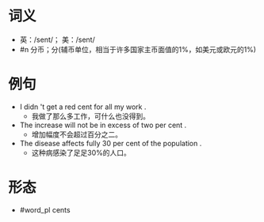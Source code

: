 # 词义
- 英：/sent/； 美：/sent/
- #n 分币；分(辅币单位，相当于许多国家主币面值的1%，如美元或欧元的1%)
# 例句
- I didn 't get a red cent for all my work .
	- 我做了那么多工作，可什么也没得到。
- The increase will not be in excess of two per cent .
	- 增加幅度不会超过百分之二。
- The disease affects fully 30 per cent of the population .
	- 这种病感染了足足30%的人口。
# 形态
- #word_pl cents

